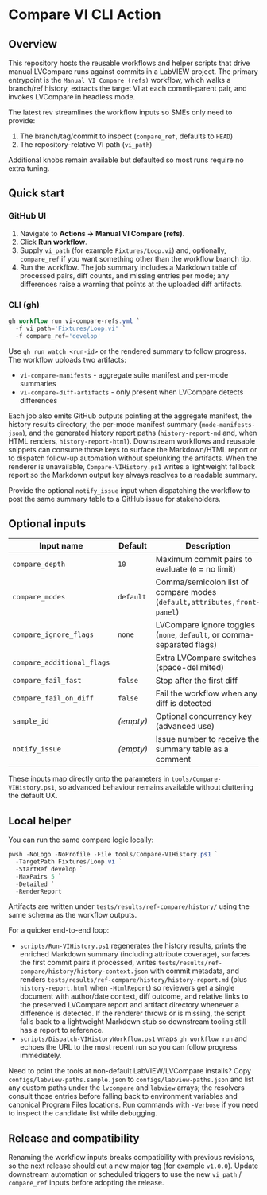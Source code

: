 # Compare VI CLI Action

## Overview

This repository hosts the reusable workflows and helper scripts that drive manual
LVCompare runs against commits in a LabVIEW project. The primary entrypoint is the
`Manual VI Compare (refs)` workflow, which walks a branch/ref history, extracts the
target VI at each commit-parent pair, and invokes LVCompare in headless mode.

The latest rev streamlines the workflow inputs so SMEs only need to provide:

1. The branch/tag/commit to inspect (`compare_ref`, defaults to `HEAD`)
2. The repository-relative VI path (`vi_path`)

Additional knobs remain available but defaulted so most runs require no extra
tuning.

## Quick start

### GitHub UI

1. Navigate to **Actions -> Manual VI Compare (refs)**.
2. Click **Run workflow**.
3. Supply `vi_path` (for example `Fixtures/Loop.vi`) and, optionally,
   `compare_ref` if you want something other than the workflow branch tip.
4. Run the workflow. The job summary includes a Markdown table of processed
   pairs, diff counts, and missing entries per mode; any differences raise a
   warning that points at the uploaded diff artifacts.

### CLI (gh)

```powershell
gh workflow run vi-compare-refs.yml `
  -f vi_path='Fixtures/Loop.vi' `
  -f compare_ref='develop'
```

Use `gh run watch <run-id>` or the rendered summary to follow progress. The
workflow uploads two artifacts:

- `vi-compare-manifests` - aggregate suite manifest and per-mode summaries
- `vi-compare-diff-artifacts` - only present when LVCompare detects differences

Each job also emits GitHub outputs pointing at the aggregate manifest, the
history results directory, the per-mode manifest summary (`mode-manifests-json`),
and the generated history report paths (`history-report-md` and, when HTML
renders, `history-report-html`). Downstream workflows and reusable snippets can
consume those keys to surface the Markdown/HTML report or to dispatch follow-up
automation without spelunking the artifacts. When the renderer is unavailable,
`Compare-VIHistory.ps1` writes a lightweight fallback report so the Markdown
output key always resolves to a readable summary.

Provide the optional `notify_issue` input when dispatching the workflow to post
the same summary table to a GitHub issue for stakeholders.

## Optional inputs

| Input name                 | Default   | Description                                                                 |
| -------------------------- | --------- | --------------------------------------------------------------------------- |
| `compare_depth`            | `10`      | Maximum commit pairs to evaluate (`0` = no limit)                           |
| `compare_modes`            | `default` | Comma/semicolon list of compare modes (`default,attributes,front-panel`) |
| `compare_ignore_flags`     | `none`    | LVCompare ignore toggles (`none`, `default`, or comma-separated flags)      |
| `compare_additional_flags` | ` `       | Extra LVCompare switches (space-delimited)                                  |
| `compare_fail_fast`        | `false`   | Stop after the first diff                                                   |
| `compare_fail_on_diff`     | `false`   | Fail the workflow when any diff is detected                                 |
| `sample_id`                | _(empty)_ | Optional concurrency key (advanced use)                                     |
| `notify_issue`             | _(empty)_ | Issue number to receive the summary table as a comment                      |

These inputs map directly onto the parameters in `tools/Compare-VIHistory.ps1`,
so advanced behaviour remains available without cluttering the default UX.

## Local helper

You can run the same compare logic locally:

```powershell
pwsh -NoLogo -NoProfile -File tools/Compare-VIHistory.ps1 `
  -TargetPath Fixtures/Loop.vi `
  -StartRef develop `
  -MaxPairs 5 `
  -Detailed `
  -RenderReport
```

Artifacts are written under `tests/results/ref-compare/history/` using the same
schema as the workflow outputs.

For a quicker end-to-end loop:

- `scripts/Run-VIHistory.ps1` regenerates the history results, prints the
  enriched Markdown summary (including attribute coverage), surfaces the first
  commit pairs it processed, writes `tests/results/ref-compare/history/history-context.json`
  with commit metadata, and renders `tests/results/ref-compare/history/history-report.md`
  (plus `history-report.html` when `-HtmlReport`) so reviewers get a single document
  with author/date context, diff outcome, and relative links to the preserved LVCompare
  report and artifact directory whenever a difference is detected. If the
  renderer throws or is missing, the script falls back to a lightweight Markdown
  stub so downstream tooling still has a report to reference.
- `scripts/Dispatch-VIHistoryWorkflow.ps1` wraps `gh workflow run` and echoes
  the URL to the most recent run so you can follow progress immediately.

Need to point the tools at non-default LabVIEW/LVCompare installs? Copy
`configs/labview-paths.sample.json` to `configs/labview-paths.json` and list any
custom paths under the `lvcompare` and `labview` arrays; the resolvers consult
those entries before falling back to environment variables and canonical Program
Files locations. Run commands with `-Verbose` if you need to inspect the
candidate list while debugging.

## Release and compatibility

Renaming the workflow inputs breaks compatibility with previous revisions, so the
next release should cut a new major tag (for example `v1.0.0`). Update downstream
automation or scheduled triggers to use the new `vi_path` / `compare_ref` inputs
before adopting the release.




